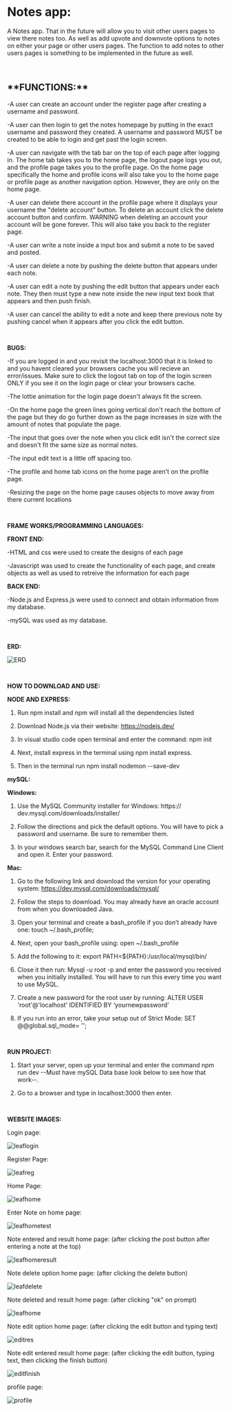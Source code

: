﻿
**<h1>Notes app:</h1>**

A Notes app. That in the future will allow you to visit other users pages to view there notes too. As well as add upvote and downvote options to notes on either your page or other users pages. The function to add notes to other users pages is something to be implemented in the future as well.

<pre>

</pre>

<h2>**FUNCTIONS:**</h2>

-A user can create an account under the register page after creating a username and password.

-A user can then login to get the notes homepage by putting in the exact username and password they created. A username and password MUST be created to be able to login and get past the login screen.

-A user can navigate with the tab bar on the top of each page after logging in. The home tab takes you to the home page, the logout page logs you out, and the profile page takes you to the profile page. On the home page specifically the home and profile icons will also take you to the home page or profile page as another navigation option. However, they are only on the home page.

-A user can delete there account in the profile page
where it displays your username the "delete account" button. To delete an account click the delete account button and confirm. WARNING when deleting an account your account will be gone forever. This will also take you back to the register page.

-A user can write a note inside a input box and submit a note to be saved and posted.

-A user can delete a note by pushing the delete button that appears under each note.

-A user can edit a note by pushing the edit button that appears under each note. They then must type a new note inside the new input text book that appears and then push finish.

-A user can cancel the ability to edit a note and keep there previous note by pushing cancel when it appears after you click the edit button.

<pre>

</pre>

**BUGS:**

-If you are logged in and you revisit the localhost:3000 that it is linked to and you havent cleared your browsers cache you will recieve an error/issues. Make sure to click the logout tab on top of the login screen ONLY if you see it on the login page or clear your browsers cache.

-The lottie animation for the login page doesn't always fit the screen.

-On the home page the green lines going vertical don't reach the bottom of the page but they do go further down as the page increases in size with the amount of notes that populate the page.

-The input that goes over the note when you click edit isn't the correct size and doesn't fit the same size as normal notes.

-The input edit text is a little off spacing too.

-The profile and home tab icons on the home page aren't on the profile page.

-Resizing the page on the home page causes objects to move away from there current locations

<pre>

</pre>

**FRAME WORKS/PROGRAMMING LANGUAGES:**

**FRONT END:**

-HTML and css were used to create the designs of each page

-Javascript was used to create the functionality of each page, and create objects as well as used to retreive the information for each page

**BACK END:**

-Node.js and Express.js were used to connect and obtain information from my database.

-mySQL was used as my database.

<pre>

</pre>

**ERD:**

![ERD](https://user-images.githubusercontent.com/77566307/168484555-8f56814c-563e-413c-8966-2725021e5458.png)

<pre>

</pre>

**HOW TO DOWNLOAD AND USE:**

**NODE AND EXPRESS:**

1. Run npm install and npm will install all the dependencies listed

2. Download Node.js via their website: https://nodejs.dev/

3. In visual studio code open terminal and enter the command: npm init

4. Next, install express in the terminal using npm install express.

5. Then in the terminal run npm install nodemon --save-dev

**mySQL:**

**Windows:**

1. Use the MySQL Community installer for Windows: https:// dev.mysql.com/downloads/installer/

2. Follow the directions and pick the default options. You will have to pick a password and username. Be sure to remember them.

3. In your windows search bar, search for the MySQL Command Line Client and open it. Enter your password.

**Mac:**

1. Go to the following link and download the version for your operating system: https://dev.mysql.com/downloads/mysql/

2. Follow the steps to download. You may already have an oracle account from when you downloaded Java.

3. Open your terminal and create a bash_profile if you don’t already have one: touch ~/.bash_profile;

4. Next, open your bash_profile using: open ~/.bash_profile

5. Add the following to it: export PATH=${PATH}:/usr/local/mysql/bin/

6. Close it then run: Mysql -u root -p and enter the password you received when you initially installed. You will have to run this every time you want to use MySQL.

7. Create a new password for the root user by running: ALTER USER 'root'@'localhost' IDENTIFIED BY ‘yournewpassword'

8. If you run into an error, take your setup out of Strict Mode: SET @@global.sql_mode= '';

<pre>

</pre>

**RUN PROJECT:**

1. Start your server, open up your terminal and enter the command npm run dev --Must have mySQL Data base look below to see how that work--.

2. Go to a browser and type in localhost:3000 then enter.

<pre>

</pre>

**WEBSITE IMAGES:**

Login page:

![leaflogin](https://user-images.githubusercontent.com/77566307/168485196-990e41a9-2334-49f4-9e3f-c16482249863.png)

Register Page:

![leafreg](https://user-images.githubusercontent.com/77566307/168485197-5b19307f-420e-44c8-9590-f0e4a6d3d872.png)

Home Page:

![leafhome](https://user-images.githubusercontent.com/77566307/168485204-68cb139c-b954-47bb-9ff0-ae63f69eb3d0.png)

Enter Note on home page:

![leafhometest](https://user-images.githubusercontent.com/77566307/168485214-cf50a675-25fd-472e-805d-037a7e2aac53.png)

Note entered and result home page: (after clicking the post button after entering a note at the top)

![leafhomeresult](https://user-images.githubusercontent.com/77566307/168485218-04ce1af2-fbb9-49cc-af65-9f4a88e4a354.png)

Note delete option home page: (after clicking the delete button)

![leafdelete](https://user-images.githubusercontent.com/77566307/168485224-f660f5e4-24e4-4a40-8275-7a7aa3e80568.png)

Note deleted and result home page: (after clicking "ok" on prompt)

![leafhome](https://user-images.githubusercontent.com/77566307/168485232-a8eccb87-2cb8-4320-8062-997fe3415e8d.png)

Note edit option home page: (after clicking the edit button and typing text)

![editres](https://user-images.githubusercontent.com/77566307/168485242-d70bdab1-1831-4362-85d9-02bdd6089720.png)

Note edit entered result home page: (after clicking the edit button, typing text, then clicking the finish button)

![editfinish](https://user-images.githubusercontent.com/77566307/168485244-0c7d06a0-3fe3-404d-a949-a2f6dd28120f.png)

profile page:

![profile](https://user-images.githubusercontent.com/77566307/168485247-c39e4e13-c5f2-4cec-b0ff-119d9b992833.png)

